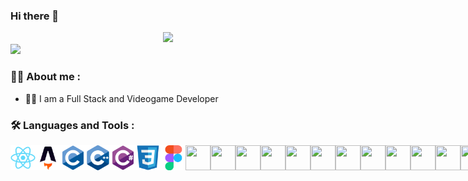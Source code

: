 ### Hi there 👋

<div id="header" align="center">
  <img src="https://media.giphy.com/media/M9gbBd9nbDrOTu1Mqx/giphy.gif" width="100"/>
</div>

<div>
  <a href = 'https://es.linkedin.com/in/alonso-garc%C3%ADa-garc%C3%ADa-619a01179'><img src = "https://img.shields.io/badge/LinkedIn-blue?logo=linkedin&logoColor=white&style=for-the-badge"></a>
</div>

### :ok_man: About me :

- :man_technologist: I am a Full Stack and Videogame Developer

### :hammer_and_wrench: Languages and Tools :
<div style = "display:flex">
  <img src = 'https://github.com/devicons/devicon/blob/master/icons/react/react-original.svg' width = '40' height = '40'>
  <img src = 'https://github.com/devicons/devicon/blob/master/icons/astro/astro-original.svg' width = '40' height = '40'>
  <img src = 'https://github.com/devicons/devicon/blob/master/icons/c/c-original.svg' width = '40' height = '40'>
  <img src = 'https://github.com/devicons/devicon/blob/master/icons/cplusplus/cplusplus-original.svg' width = '40' height = '40'>
  <img src = 'https://github.com/devicons/devicon/blob/master/icons/csharp/csharp-original.svg' width = '40' height = '40'>
  <img src = 'https://github.com/devicons/devicon/blob/master/icons/css3/css3-original.svg' width = '40' height = '40'>
  <img src = 'https://github.com/devicons/devicon/blob/master/icons/figma/figma-original.svg' width = '40' height = '40'>
  <img src = 'https://github.com/devicons/devicon/blob/master/icons/github' width = '40' height = '40'>
  <img src = 'https://github.com/devicons/devicon/blob/master/icons/html5' width = '40' height = '40'>
  <img src = 'https://github.com/devicons/devicon/blob/master/icons/javascript' width = '40' height = '40'>
  <img src = 'https://github.com/devicons/devicon/blob/master/icons/mysql' width = '40' height = '40'>
  <img src = 'https://github.com/devicons/devicon/blob/master/icons/notion' width = '40' height = '40'>
  <img src = 'https://github.com/devicons/devicon/blob/master/icons/npm' width = '40' height = '40'>
  <img src = 'https://github.com/devicons/devicon/blob/master/icons/python' width = '40' height = '40'>
  <img src = 'https://github.com/devicons/devicon/blob/master/icons/sdl' width = '40' height = '40'>
  <img src = 'https://github.com/devicons/devicon/blob/master/icons/sqlite' width = '40' height = '40'>
  <img src = 'https://github.com/devicons/devicon/blob/master/icons/tailwindcss' width = '40' height = '40'>
  <img src = 'https://github.com/devicons/devicon/blob/master/icons/typescript' width = '40' height = '40'>
  <img src = 'https://github.com/devicons/devicon/blob/master/icons/unity' width = '40' height = '40'>
  <img src = 'https://github.com/devicons/devicon/blob/master/icons/unrealengine' width = '40' height = '40'>
  <img src = 'https://github.com/devicons/devicon/blob/master/icons/visualstudio' width = '40' height = '40'>
  <img src = 'https://github.com/devicons/devicon/blob/master/icons/vscode' width = '40' height = '40'> 
</div>


